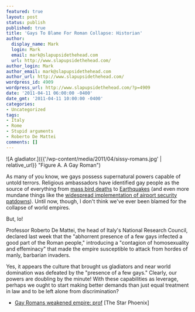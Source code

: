 ```yaml
---
featured: true
layout: post
status: publish
published: true
title: 'Gays To Blame For Roman Collapse: Historian'
author:
  display_name: Mark
  login: Mark
  email: mark@slapupsidethehead.com
  url: http://www.slapupsidethehead.com/
author_login: Mark
author_email: mark@slapupsidethehead.com
author_url: http://www.slapupsidethehead.com/
wordpress_id: 4909
wordpress_url: http://www.slapupsidethehead.com/?p=4909
date: '2011-04-11 06:00:00 -0400'
date_gmt: '2011-04-11 10:00:00 -0400'
categories:
- Uncategorized
tags:
- Italy
- Rome
- Stupid arguments
- Roberto De Mattei
comments: []
---
```

![A gladiator.]({{'/wp-content/media/2011/04/sissy-romans.jpg' | relative_url}} "Figure A. A Gay Roman")

As many of you know, we gays possess supernatural powers capable of untold terrors. Religious ambassadors have identified gay people as the source of everything from [mass bird deaths](http://www.slapupsidethehead.com/2011/01/ministry-blames-gays-for-mysterious-bird-deaths/ "Ministry Blames Gays For Mysterious Bird Deaths") to [Earthquakes](http://www.slapupsidethehead.com/2008/02/homosexuality-causes-earthquakes/ "Research Breakthrough: Homosexuality Causes Earthquakes!") (and even more mundane things like the [widespread implementation of airport security patdowns](http://www.slapupsidethehead.com/2010/12/u-s-politician-blames-airport-pat-downs-on-gays/ "U.S. Politician Blames Airport Pat-Downs On Gays")). Until now, though, I don't think we've ever been blamed for the collapse of world empires.

But, lo!

Professor Roberto De Mattei, the head of Italy's National Research Council, declared last week that the "abhorrent presence of a few gays infected a good part of the Roman people," introducing a "contagion of homosexuality and effeminacy" that made the empire susceptible to attack from hordes of manly, barbarian invaders.

Yes, it appears the culture that brought us gladiators and near world domination was defeated by the "presence of a few gays." Clearly, our powers are doubling by the minute! With these capabilities as leverage, perhaps we ought to start making better demands than just equal treatment in law and to be left alone from discrimination?

- [Gay Romans weakened empire: prof](http://www.thestarphoenix.com/entertainment/movie-guide/Romans+weakened+empire+prof/4588552/story.html) [The Star Phoenix]
